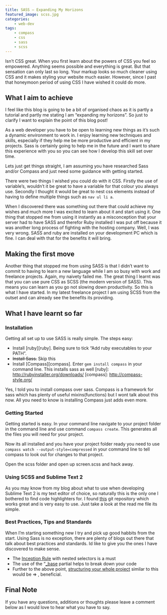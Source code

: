 ```yaml
---
title: SASS – Expanding My Horizons
featured_image: scss.jpg
categories:
    - web-dev
tags:
    - compass
    - css
    - sass
    - scss
---
```

Isn’t CSS great. When you first learn about the powers of CSS you feel so empowered. Anything seems possible and everything is great. But that sensation can only last so long. Your markup looks so much cleaner using CSS and it makes styling your website much easier. However, since I past that honeymoon period of using CSS I have wished it could do more.

<!--more-->

## What I aim to achieve

I feel like this blog is going to be a bit of organised chaos as it is partly a tutorial and partly me stating I am “expanding my horizons”. So just to clarify I want to explain the point of this blog post!

As a web developer you have to be open to learning new things as it’s such a dynamic environment to work in. I enjoy learning new techniques and skills, especially if they help me be more productive and efficient in my projects. Sass is certainly going to help me in the future and I want to share this experience with you so you can see how I develop this skill set over time.

Lets just get things straight, I am assuming you have researched Sass and/or Compass and just need some guidance with getting started.

There were two things I wished you could do with it CSS. Firstly the use of variable’s, wouldn’t it be great to have a variable for that colour you always use. Secondly I thought it would be great to nest css elements instead of having to define multiple things such as `nav ul li a`.

When I discovered there was something out there that could achieve my wishes and much more I was excited to learn about it and start using it. One thing that stopped me from using it instantly as a misconception that your server had to have SASS and therefor Ruby installed I was put off because it was another long process of fighting with the hosting company. Well, I was very wrong. SASS and ruby are installed on your development PC which is fine. I can deal with that for the benefits it will bring.

## Making the first move

Another thing that stopped me from using SASS is that I didn’t want to commit to having to learn a new language while I am so busy with work and freelance projects. Again, my naivety failed me. The great thing I learnt was that you can use pure CSS as SCSS (the modern version of SASS). This means you can learn as you go not slowing down productivity. So this is what I have started. In my latest freelance project I am using SCSS from the outset and can already see the benefits its providing.

## What I have learnt so far
### Installation

Getting all set up to use SASS is really simple. The steps easy:

- Install [ruby][ruby]. Being sure to tick “Add ruby executables to your PATH”.
- <del>Install Sass.</del> Skip this
- Install [Compass][compass]. Enter `gem install compass` in your command line. This installs sass as well
[ruby]: http://rubyinstaller.org/downloads/
[compass]: http://compass-style.org/

Yes, I told you to install compass over sass. Compass is a framework for sass which has plenty of useful mixins(functions) but I wont talk about this now. All you need to know is installing Compass just adds even more.

### Getting Started

Getting started is easy. In your command line navigate to your project folder in the command line and use command `compass create`. This generates all the files you will need for your project.

Now its all installed and you have your project folder ready you need to use
`compass watch --output-style=compressed` in your command line to tell compass to look out for changes to that project.

Open the scss folder and open up screen.scss and hack away.

### Using SCSS and Sublime Text 2

As you may know from my blog about what to use when developing Sublime Text 2 is my text editor of choice, so naturally this is the only one I bothered to find code highlighters for. I found [this](https://github.com/n00ge/sublime-text-haml-sass) git repository which works great and is very easy to use. Just take a look at the read me file its simple.

### Best Practices, Tips and Standards

When I’m starting something new I try and pick up good habbits from the start. Using Sass is no exception, there are plenty of blogs out there that talk about best practices and standards. Id like to give you the ones I have discovered to make sense.

- The [Inception Rule][1] with nested selectors is a must
- The use of the “[_base][2] partial helps to break down your code
- Further to the above point, [structuring your whole project][3] similar to this would be => , beneficial.

[1]: http://thesassway.com/beginner/the-inception-rule%20target=
[2]: http://compass-style.org/help/tutorials/best_practices/
[3]: http://thesassway.com/beginner/how-to-structure-a-sass-project

## Final Note
If you have any questions, additions or thoughts please leave a comment below as I would love to hear what you have to say.